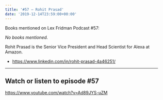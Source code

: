 ```yaml
---
title: '#57 – Rohit Prasad'
date: '2019-12-14T23:59:00+00:00'
---
```


Books mentioned on Lex Fridman Podcast #57:

*No books mentioned.*

<!--more-->

Rohit Prasad is the Senior Vice President and Head Scientist for Alexa at Amazon.

- <a href="https://www.linkedin.com/in/rohit-prasad-4a46251/" target="_blank">https://www.linkedin.com/in/rohit-prasad-4a46251/</a>

- - - - - -

## Watch or listen to episode #57

<https://www.youtube.com/watch?v=Ad89JYS-uZM>